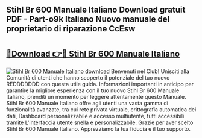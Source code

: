 ## Stihl Br 600 Manuale Italiano Download gratuit PDF - Part-o9k Italiano Nuovo manuale del proprietario di riparazione CcEsw

# <h2><a href="http://dfavcjv.blite.top/?on=Stihl+Br+600+Manuale+Italiano">🔗Download 👉🔴 Stihl Br 600 Manuale Italiano</a></h2>

[![Stihl Br 600 Manuale Italiano download](https://i.imgur.com/lujVjoI.png)](http://dfavcjv.blite.top/?on=Stihl+Br+600+Manuale+Italiano)
Benvenuti nel Club! Unisciti alla Comunità di utenti che hanno scoperto il potenziale del tuo nuovo REDDDDDDD con questa utile guida. Informazioni importanti in anticipo per garantire la migliore esperienza con il tuo nuovo Stihl Br 600 Manuale Italiano, prenditi un momento per leggere attentamente questo Manuale. Stihl Br 600 Manuale Italiano offre agli utenti una vasta gamma di funzionalità avanzate, tra cui rete privata virtuale, crittografia automatica dei dati, Dashboard personalizzabile e accesso multiutente, tutti accessibili tramite L'interfaccia utente snella e personalizzabile. Grazie per aver scelto Stihl Br 600 Manuale Italiano. Apprezziamo la tua fiducia e il tuo supporto.
